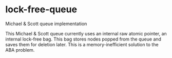 # lock-free-queue
Michael &amp; Scott queue implementation

This Michael &amp; Scott queue currently uses an internal raw atomic pointer, an internal lock-free bag. This bag stores nodes popped from the queue and saves them for deletion later. This is a memory-inefficient solution to the ABA problem.
